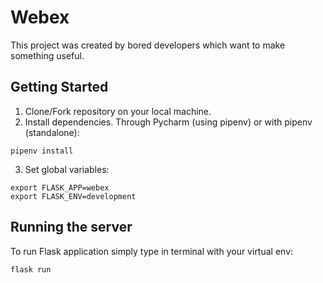 # Webex
This project was created by bored developers which want to make something useful.
## Getting Started
1. Clone/Fork repository on your local machine.
2. Install dependencies. Through Pycharm (using pipenv) or with pipenv (standalone):
```
pipenv install
```
3. Set global variables:
```
export FLASK_APP=webex
export FLASK_ENV=development
```
## Running the server
To run Flask application simply type in terminal with your virtual env:
```
flask run
```
